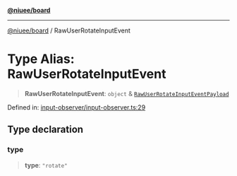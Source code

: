 [**@niuee/board**](../README.md)

***

[@niuee/board](../globals.md) / RawUserRotateInputEvent

# Type Alias: RawUserRotateInputEvent

> **RawUserRotateInputEvent**: `object` & [`RawUserRotateInputEventPayload`](RawUserRotateInputEventPayload.md)

Defined in: [input-observer/input-observer.ts:29](https://github.com/niuee/board/blob/d74620e4e63da3004adfc7105b7f1136fce9577c/src/input-observer/input-observer.ts#L29)

## Type declaration

### type

> **type**: `"rotate"`
